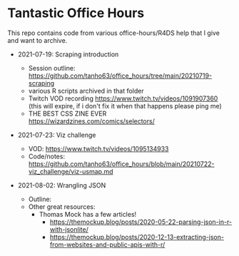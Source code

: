# Tantastic Office Hours

This repo contains code from various office-hours/R4DS help that I give and want to archive.

- 2021-07-19: Scraping introduction 
    - Session outline: https://github.com/tanho63/office_hours/tree/main/20210719-scraping
    - various R scripts archived in that folder
    - Twitch VOD recording  https://www.twitch.tv/videos/1091907360  (this will expire, if i don't fix it when that happens please ping me)
    - THE BEST CSS ZINE EVER https://wizardzines.com/comics/selectors/
    
- 2021-07-23: Viz challenge
    - VOD: https://www.twitch.tv/videos/1095134933
    - Code/notes: https://github.com/tanho63/office_hours/blob/main/20210722-viz_challenge/viz-usmap.md
    
- 2021-08-02: Wrangling JSON
    - Outline:
    - Other great resources: 
        - Thomas Mock has a few articles! 
            - https://themockup.blog/posts/2020-05-22-parsing-json-in-r-with-jsonlite/
            - https://themockup.blog/posts/2020-12-13-extracting-json-from-websites-and-public-apis-with-r/
